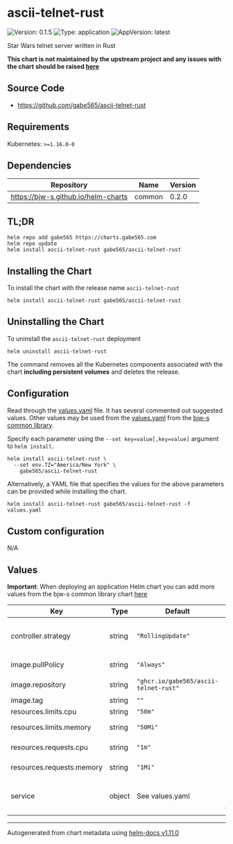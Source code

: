 # ascii-telnet-rust

![Version: 0.1.5](https://img.shields.io/badge/Version-0.1.5-informational?style=flat-square) ![Type: application](https://img.shields.io/badge/Type-application-informational?style=flat-square) ![AppVersion: latest](https://img.shields.io/badge/AppVersion-latest-informational?style=flat-square)

Star Wars telnet server written in Rust

**This chart is not maintained by the upstream project and any issues with the chart should be raised [here](https://github.com/gabe565/charts/issues/new)**

## Source Code

* <https://github.com/gabe565/ascii-telnet-rust>

## Requirements

Kubernetes: `>=1.16.0-0`

## Dependencies

| Repository | Name | Version |
|------------|------|---------|
| https://bjw-s.github.io/helm-charts | common | 0.2.0 |

## TL;DR

```console
helm repo add gabe565 https://charts.gabe565.com
helm repo update
helm install ascii-telnet-rust gabe565/ascii-telnet-rust
```

## Installing the Chart

To install the chart with the release name `ascii-telnet-rust`

```console
helm install ascii-telnet-rust gabe565/ascii-telnet-rust
```

## Uninstalling the Chart

To uninstall the `ascii-telnet-rust` deployment

```console
helm uninstall ascii-telnet-rust
```

The command removes all the Kubernetes components associated with the chart **including persistent volumes** and deletes the release.

## Configuration

Read through the [values.yaml](./values.yaml) file. It has several commented out suggested values.
Other values may be used from the [values.yaml](https://github.com/bjw-s/helm-charts/tree/main/charts/library/common/values.yaml) from the [bjw-s common library](https://github.com/bjw-s/helm-charts/tree/main/charts/library/common).

Specify each parameter using the `--set key=value[,key=value]` argument to `helm install`.

```console
helm install ascii-telnet-rust \
  --set env.TZ="America/New York" \
    gabe565/ascii-telnet-rust
```

Alternatively, a YAML file that specifies the values for the above parameters can be provided while installing the chart.

```console
helm install ascii-telnet-rust gabe565/ascii-telnet-rust -f values.yaml
```

## Custom configuration

N/A

## Values

**Important**: When deploying an application Helm chart you can add more values from the bjw-s common library chart [here](https://github.com/bjw-s/helm-charts/tree/main/charts/library/common)

| Key | Type | Default | Description |
|-----|------|---------|-------------|
| controller.strategy | string | `"RollingUpdate"` | Set the controller upgrade strategy |
| image.pullPolicy | string | `"Always"` | image pull policy |
| image.repository | string | `"ghcr.io/gabe565/ascii-telnet-rust"` | image repository |
| image.tag | string | `""` | image tag |
| resources.limits.cpu | string | `"50m"` | CPU limit |
| resources.limits.memory | string | `"50Mi"` | Memory limit |
| resources.requests.cpu | string | `"1m"` | CPU requests |
| resources.requests.memory | string | `"1Mi"` | Memory requests |
| service | object | See values.yaml | Configures service settings for the chart. |

----------------------------------------------
Autogenerated from chart metadata using [helm-docs v1.11.0](https://github.com/norwoodj/helm-docs/releases/v1.11.0)
